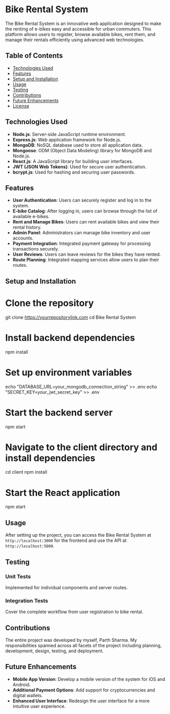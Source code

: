 # Bike Rental System

The Bike Rental System is an innovative web application designed to make the renting of e-bikes easy and accessible for urban commuters. This platform allows users to register, browse available bikes, rent them, and manage their rentals efficiently using advanced web technologies.

## Table of Contents

- [Technologies Used](#technologies-used)
- [Features](#features)
- [Setup and Installation](#setup-and-installation)
- [Usage](#usage)
- [Testing](#testing)
- [Contributions](#contributions)
- [Future Enhancements](#future-enhancements)
- [License](#license)

## Technologies Used

- **Node.js**: Server-side JavaScript runtime environment.
- **Express.js**: Web application framework for Node.js.
- **MongoDB**: NoSQL database used to store all application data.
- **Mongoose**: ODM (Object Data Modeling) library for MongoDB and Node.js.
- **React.js**: A JavaScript library for building user interfaces.
- **JWT (JSON Web Tokens)**: Used for secure user authentication.
- **bcrypt.js**: Used for hashing and securing user passwords.

## Features

- **User Authentication**: Users can securely register and log in to the system.
- **E-bike Catalog**: After logging in, users can browse through the list of available e-bikes.
- **Rent and Manage Bikes**: Users can rent available bikes and view their rental history.
- **Admin Panel**: Administrators can manage bike inventory and user accounts.
- **Payment Integration**: Integrated payment gateway for processing transactions securely.
- **User Reviews**: Users can leave reviews for the bikes they have rented.
- **Route Planning**: Integrated mapping services allow users to plan their routes.

## Setup and Installation


# Clone the repository
git clone https://yourrepositorylink.com
cd Bike Rental System

# Install backend dependencies
npm install

# Set up environment variables
echo "DATABASE_URL=your_mongodb_connection_string" >> .env
echo "SECRET_KEY=your_jwt_secret_key" >> .env

# Start the backend server
npm start

# Navigate to the client directory and install dependencies
cd client
npm install

# Start the React application
npm start



## Usage

After setting up the project, you can access the Bike Rental System at `http://localhost:3000` for the frontend and use the API at `http://localhost:5000`.

## Testing

### Unit Tests
Implemented for individual components and server routes.

### Integration Tests
Cover the complete workflow from user registration to bike rental.

## Contributions

The entire project was developed by myself, Parth Sharma. My responsibilities spanned across all facets of the project including planning, development, design, testing, and deployment.

## Future Enhancements

- **Mobile App Version**: Develop a mobile version of the system for iOS and Android.
- **Additional Payment Options**: Add support for cryptocurrencies and digital wallets.
- **Enhanced User Interface**: Redesign the user interface for a more intuitive user experience.
